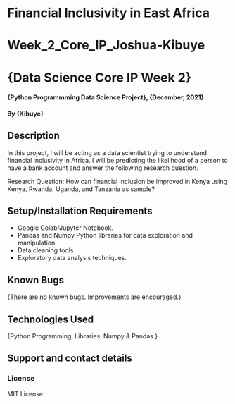 # Financial Inclusivity in East Africa
# Week_2_Core_IP_Joshua-Kibuye
# {Data Science Core IP Week 2}
#### {Python Programmming Data Science Project}, {December, 2021}
#### By **{Kibuye}**
## Description
In this project, I will be acting as a data scientist trying to understand financial inclusivity in Africa.
I will be predicting the likelihood of a person to have a bank account and answer the following research question.

Research Question:
How can financial inclusion be improved in Kenya using Kenya, Rwanda, Uganda, and Tanzania as sample?
## Setup/Installation Requirements
* Google Colab/Jupyter Notebook.
* Pandas and Numpy Python libraries for data exploration and manipulation
* Data cleaning tools
* Exploratory data analysis techniques.
## Known Bugs
{There are no known bugs.
Improvements are encouraged.}
## Technologies Used
{Python Programming, 
Libraries: Numpy & Pandas.}

## Support and contact details

### License
MIT License
